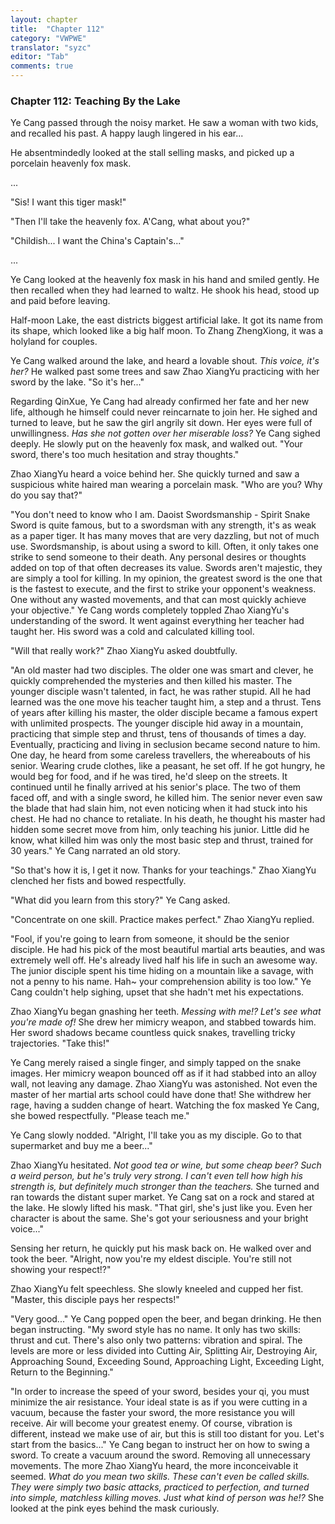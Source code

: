 ```yaml
---
layout: chapter
title:  "Chapter 112"
category: "VWPWE"
translator: "syzc"
editor: "Tab"
comments: true
---
```


### Chapter 112: Teaching By the Lake
 
Ye Cang passed through the noisy market. He saw a woman with two kids, and recalled his past. A happy laugh lingered in his ear...
 
He absentmindedly looked at the stall selling masks, and picked up a porcelain heavenly fox mask.
 
...
 
"Sis! I want this tiger mask!"
 
"Then I'll take the heavenly fox. A'Cang, what about you?"
 
"Childish... I want the China's Captain's..."
 
...
 
Ye Cang looked at the heavenly fox mask in his hand and smiled gently. He then recalled when they had learned to waltz. He shook his head, stood up and paid before leaving. 
 
Half-moon Lake, the east districts biggest artificial lake. It got its name from its shape, which looked like a big half moon. To Zhang ZhengXiong, it was a holyland for couples.
 
Ye Cang walked around the lake, and heard a lovable shout. *This voice, it's her?* He walked past some trees and saw Zhao XiangYu practicing with her sword by the lake. "So it's her..."
 
Regarding QinXue, Ye Cang had already confirmed her fate and her new life, although he himself could never reincarnate to join her. He sighed and turned to leave, but he saw the girl angrily sit down. Her eyes were full of unwillingness. *Has she not gotten over her miserable loss?* 
Ye Cang sighed deeply. He slowly put on the heavenly fox mask, and walked out. "Your sword, there's too much hesitation and stray thoughts."
 
Zhao XiangYu heard a voice behind her. She quickly turned and saw a suspicious white haired man wearing a porcelain mask. "Who are you? Why do you say that?"
 
"You don't need to know who I am. Daoist Swordsmanship - Spirit Snake Sword is quite famous, but to a swordsman with any strength, it's as weak as a paper tiger. It has many moves that are very dazzling, but not of much use. Swordsmanship, is about using a sword to kill. Often, it only takes one strike to send someone to their death. Any personal desires or thoughts added on top of that often decreases its value. Swords aren't majestic, they are simply a tool for killing. In my opinion, the greatest sword is the one that is the fastest to execute, and the first to strike your opponent's weakness. One without any wasted movements, and that can most quickly achieve your objective." Ye Cang words completely toppled Zhao XiangYu's understanding of the sword. It went against everything her teacher had taught her. His sword was a cold and calculated killing tool.
 
"Will that really work?" Zhao XiangYu asked doubtfully.
 
"An old master had two disciples. The older one was smart and clever, he quickly comprehended the mysteries and then killed his master. The younger disciple wasn't talented, in fact, he was rather stupid. All he had learned was the one move his teacher taught him, a step and a thrust. Tens of years after killing his master, the older disciple became a famous expert with unlimited prospects. The younger disciple hid away in a mountain, practicing that simple step and thrust, tens of thousands of times a day. Eventually, practicing and living in seclusion became second nature to him. One day, he heard from some careless travellers, the whereabouts of his senior. Wearing crude clothes, like a peasant, he set off. If he got hungry, he would beg for food, and if he was tired, he'd sleep on the streets. It continued until he finally arrived at his senior's place. The two of them faced off, and with a single sword, he killed him. The senior never even saw the blade that had slain him, not even noticing when it had stuck into his chest. He had no chance to retaliate. In his death, he thought his master had hidden some secret move from him, only teaching his junior. Little did he know, what killed him was only the most basic step and thrust, trained for 30 years." Ye Cang narrated an old story.
 
"So that's how it is, I get it now. Thanks for your teachings." Zhao XiangYu clenched her fists and bowed respectfully.
 
"What did you learn from this story?" Ye Cang asked.
 
"Concentrate on one skill. Practice makes perfect." Zhao XiangYu replied.
 
"Fool, if you're going to learn from someone, it should be the senior disciple. He had his pick of the most beautiful martial arts beauties, and was extremely well off. He's already lived half his life in such an awesome way. The junior disciple spent his time hiding on a mountain like a savage, with not a penny to his name. Hah~ your comprehension ability is too low." Ye Cang couldn't help sighing, upset that she hadn't met his expectations.  
 
Zhao XiangYu began gnashing her teeth. *Messing with me!? Let's see what you're made of!* She drew her mimicry weapon, and stabbed towards him. Her sword shadows became countless quick snakes, travelling tricky trajectories. "Take this!"
 
Ye Cang merely raised a single finger, and simply tapped on the snake images. Her mimicry weapon bounced off as if it had stabbed into an alloy wall, not leaving any damage. Zhao XiangYu was astonished. Not even the master of her martial arts school could have done that! She withdrew her rage, having a sudden change of heart. Watching the fox masked Ye Cang, she bowed respectfully. "Please teach me."
 
Ye Cang slowly nodded. "Alright, I'll take you as my disciple. Go to that supermarket and buy me a beer..."
 
Zhao XiangYu hesitated. *Not good tea or wine, but some cheap beer? Such a weird person, but he's truly very strong. I can't even tell how high his strength is, but definitely much stronger than the teachers.* She turned and ran towards the distant super market. Ye Cang sat on a rock and stared at the lake. He slowly lifted his mask. "That girl, she's just like you. Even her character is about the same. She's got your seriousness and your bright voice..."
 
Sensing her return, he quickly put his mask back on. He walked over and took the beer. "Alright, now you're my eldest disciple. You're still not showing your respect!?"
 
Zhao XiangYu felt speechless. She slowly kneeled and cupped her fist. "Master, this disciple pays her respects!"
 
"Very good..." Ye Cang popped open the beer, and began drinking. He then began instructing. "My sword style has no name. It only has two skills: thrust and cut. There's also only two patterns: vibration and spiral. The levels are more or less divided into Cutting Air, Splitting Air, Destroying Air, Approaching Sound, Exceeding Sound, Approaching Light, Exceeding Light, Return to the Beginning."
 
"In order to increase the speed of your sword, besides your qi, you must minimize the air resistance. Your ideal state is as if you were cutting in a vacuum, because the faster your sword, the more resistance you will receive. Air will become your greatest enemy. Of course, vibration is different, instead we make use of air, but this is still too distant for you. Let's start from the basics..." Ye Cang began to instruct her on how to swing a sword. To create a vacuum around the sword. Removing all unnecessary movements. The more Zhao XiangYu heard, the more inconceivable it seemed. *What do you mean two skills. These can't even be called skills. They were simply two basic attacks, practiced to perfection, and turned into simple, matchless killing moves. Just what kind of person was he!?* She looked at the pink eyes behind the mask curiously.
